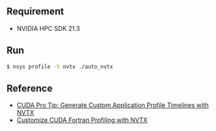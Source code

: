 ## Requirement ##
* NVIDIA HPC SDK 21.3

## Run ##
```bash
$ nsys profile -t nvtx ./auto_nvtx
```

## Reference ##
* [CUDA Pro Tip: Generate Custom Application Profile Timelines with NVTX](https://developer.nvidia.com/blog/cuda-pro-tip-generate-custom-application-profile-timelines-nvtx/)
* [Customize CUDA Fortran Profiling with NVTX](https://developer.nvidia.com/blog/customize-cuda-fortran-profiling-nvtx/)
